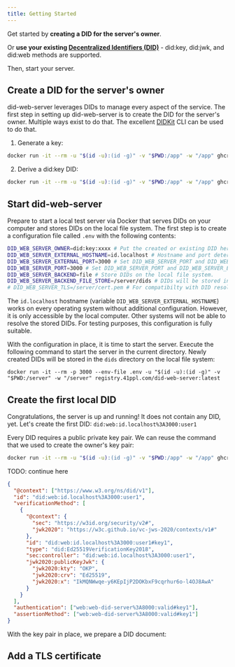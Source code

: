 ```yaml
---
title: Getting Started
---
```


Get started by **creating a DID for the server's owner**.

Or **use your existing
[Decentralized Identifiers (DID)](https://w3c.github.io/did-core)** - did:key,
did:jwk, and did:web methods are supported.

Then, start your server.

## Create a DID for the server's owner

did-web-server leverages DIDs to manage every aspect of the service. The first
step in setting up did-web-server is to create the DID for the server's owner.
Multiple ways exist to do that. The excellent
[DIDKit](https://www.spruceid.dev/didkit/didkit/installation) CLI can be used to
do that.

1. Generate a key:

```bash
docker run -it --rm -u "$(id -u):(id -g)" -v "$PWD:/app" -w "/app" ghcr.io/spruceid/didkit-cli:latest key generate ed25519 > owner.jwk
```

2. Derive a did:key DID:

```bash
docker run -it --rm -u "$(id -u):(id -g)" -v "$PWD:/app" -w "/app" ghcr.io/spruceid/didkit-cli:latest key-to-did -k owner.jwk
```

## Start did-web-server

Prepare to start a local test server via Docker that serves DIDs on your
computer and stores DIDs on the local file system. The first step is to create a
configuration file called `.env` with the following contents:

```bash title=".env"
DID_WEB_SERVER_OWNER=did:key:xxxx # Put the created or existing DID here.
DID_WEB_SERVER_EXTERNAL_HOSTNAME=id.localhost # Hostname and port determine the DIDs that are managed by this server, e.g. did:web:id.localhost%3A3000:xyz.
DID_WEB_SERVER_EXTERNAL_PORT=3000 # Set DID_WEB_SERVER_PORT and DID_WEB_SERVER_EXTERNAL_PORT to the same value for this test.
DID_WEB_SERVER_PORT=3000 # Set DID_WEB_SERVER_PORT and DID_WEB_SERVER_EXTERNAL_PORT to the same value for this test.
DID_WEB_SERVER_BACKEND=file # Store DIDs on the local file system.
DID_WEB_SERVER_BACKEND_FILE_STORE=/server/dids # DIDs will be stored in the `dids` folder below your current directory.
# DID_WEB_SERVER_TLS=/server/cert.pem # For compatibilty with DID resolvers, a certificate is required. It will be added later.
```

The `id.localhost` hostname (variable `DID_WEB_SERVER_EXTERNAL_HOSTNAME`) works
on every operating system without additional configuration. However, it is only
accessible by the local computer. Other systems will not be able to resolve the
stored DIDs. For testing purposes, this configuration is fully suitable.

With the configuration in place, it is time to start the server. Execute the
following command to start the server in the current directory. Newly created
DIDs will be stored in the `dids` directory on the local file system:

`docker run -it --rm -p 3000 --env-file .env -u "$(id -u):(id -g)" -v "$PWD:/server" -w "/server" registry.41ppl.com/did-web-server:latest`

## Create the first local DID

Congratulations, the server is up and running! It does not contain any DID, yet.
Let's create the first DID: `did:web:id.localhost%3A3000:user1`

Every DID requires a public private key pair. We can reuse the command that we
used to create the owner's key pair:

```bash
docker run -it --rm -u "$(id -u):(id -g)" -v "$PWD:/app" -w "/app" ghcr.io/spruceid/didkit-cli:latest key generate ed25519 > user1.jwk
```

TODO: continue here

```json title="user1.json"
{
  "@context": ["https://www.w3.org/ns/did/v1"],
  "id": "did:web:id.localhost%3A3000:user1",
  "verificationMethod": [
    {
      "@context": {
        "sec": "https://w3id.org/security/v2#",
        "jwk2020": "https://w3c.github.io/vc-jws-2020/contexts/v1#"
      },
      "id": "did:web:id.localhost%3A3000:user1#key1",
      "type": "did:Ed25519VerificationKey2018",
      "sec:controller": "did:web:id.localhost%3A3000:user1",
      "jwk2020:publicKeyJwk": {
        "jwk2020:kty": "OKP",
        "jwk2020:crv": "Ed25519",
        "jwk2020:x": "IkMQNWwqe-y6KEpIjP2DOKbxF9cqrhur6o-l4OJ8AwA"
      }
    }
  ],
  "authentication": ["web:web-did-server%3A8000:valid#key1"],
  "assertionMethod": ["web:web-did-server%3A8000:valid#key1"]
}
```

With the key pair in place, we prepare a DID document:

## Add a TLS certificate
